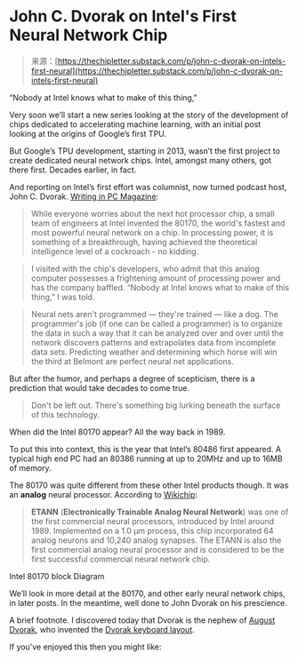<!--yml
category: 未分类
date: 2024-05-29 13:19:23
-->

# John C. Dvorak on Intel's First Neural Network Chip

> 来源：[https://thechipletter.substack.com/p/john-c-dvorak-on-intels-first-neural](https://thechipletter.substack.com/p/john-c-dvorak-on-intels-first-neural)

“Nobody at Intel knows what to make of this thing,"

Very soon we’ll start a new series looking at the story of the development of chips dedicated to accelerating machine learning, with an initial post looking at the origins of Google’s first TPU.

But Google’s TPU development, starting in 2013, wasn’t the first project to create dedicated neural network chips. Intel, amongst many others, got there first. Decades earlier, in fact.

And reporting on Intel’s first effort was columnist, now turned podcast host, John C. Dvorak. [Writing in PC Magazine](https://archive.org/details/PC_Magazine_1990_05_29_v9n10/page/n83/mode/2up?view=theater):

> While everyone worries about the next hot processor chip, a small team of engineers at Intel invented the 80170, the world's fastest and most powerful neural network on a chip. In processing power, it is something of a breakthrough, having achieved the theoretical intelligence level of a cockroach - no kidding.

> I visited with the chip's developers, who admit that this analog computer possesses a frightening amount of processing power and has the company baffled. “Nobody at Intel knows what to make of this thing," I was told.

> Neural nets aren't programmed — they're trained — like a dog. The programmer's job (if one can be called a programmer) is to organize the data in such a way that it can be analyzed over and over until the network discovers patterns and extrapolates data from incomplete data sets. Predicting weather and determining which horse will win the third at Belmont are perfect neural net applications.

But after the humor, and perhaps a degree of scepticism, there is a prediction that would take decades to come true.

> Don't be left out. There's something big lurking beneath the surface of this technology.

When did the Intel 80170 appear? All the way back in 1989\.

To put this into context, this is the year that Intel’s 80486 first appeared. A typical high end PC had an 80386 running at up to 20MHz and up to 16MB of memory.

The 80170 was quite different from these other Intel products though. It was an **analog** neural processor. According to [Wikichip](https://en.wikichip.org/wiki/intel/etann):

> **ETANN** (**Electronically Trainable Analog Neural Network**) was one of the first commercial neural processors, introduced by Intel around 1989\. Implemented on a 1.0 µm process, this chip incorporated 64 analog neurons and 10,240 analog synapses. The ETANN is also the first commercial analog neural processor and is considered to be the first successful commercial neural network chip.

Intel 80170 block Diagram

We’ll look in more detail at the 80170, and other early neural network chips, in later posts. In the meantime, well done to John Dvorak on his prescience.

A brief footnote. I discovered today that Dvorak is the nephew of [August Dvorak](https://en.wikipedia.org/wiki/August_Dvorak), who invented the [Dvorak keyboard layout](https://en.wikipedia.org/wiki/Dvorak_keyboard_layout).

If you’ve enjoyed this then you might like: